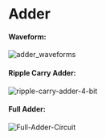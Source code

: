 # Adder

#### Waveform:
![adder_waveforms](https://github.com/bhatbharath/RTL/assets/120124748/226e08d3-b2e6-4f68-9229-eb1388f8c4f7)

#### Ripple Carry Adder:
![ripple-carry-adder-4-bit](https://github.com/bhatbharath/RTL/assets/120124748/6445bf8b-3864-4a93-a676-94775c60adb4)


#### Full Adder:
![Full-Adder-Circuit](https://github.com/bhatbharath/RTL/assets/120124748/d218c8b7-17f6-43f5-bfc5-641636e3e5d4)

